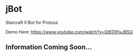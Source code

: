 # jBot
Starcraft II Bot for Protoss

Demo Here: https://www.youtube.com/watch?v=QtED91xJBSQ

## Information Coming Soon...


